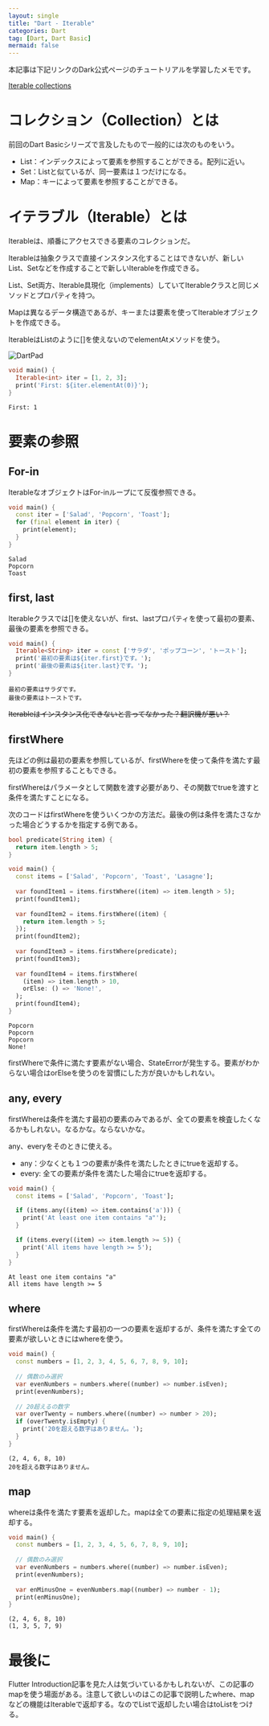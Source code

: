 ```yaml
---
layout: single
title: "Dart - Iterable"
categories: Dart
tag: [Dart, Dart Basic]
mermaid: false
---
```

本記事は下記リンクのDark公式ページのチュートリアルを学習したメモです。

[Iterable collections](https://dart.dev/codelabs/iterables)

# コレクション（Collection）とは

前回のDart Basicシリーズで言及したもので一般的には次のものをいう。

- List：インデックスによって要素を参照することができる。配列に近い。
- Set：Listと似ているが、同一要素は１つだけになる。
- Map：キーによって要素を参照することができる。

# イテラブル（Iterable）とは

Iterableは、順番にアクセスできる要素のコレクションだ。

Iterableは抽象クラスで直接インスタンス化することはできないが、新しいList、Setなどを作成することで新しいIterableを作成できる。

List、Set両方、Iterable具現化（implements）していてIterableクラスと同じメソッドとプロパティを持つ。

Mapは異なるデータ構造であるが、キーまたは要素を使ってIterableオブジェクトを作成できる。

IterableはListのように[]を使えないのでelementAtメソッドを使う。

![DartPad](/assets/images/2024-01-30-02-dart-03/image001.png)

```dart
void main() {
  Iterable<int> iter = [1, 2, 3];
  print('First: ${iter.elementAt(0)}');
}
```

```shell
First: 1
```
# 要素の参照

## For-in

IterableなオブジェクトはFor-inループにて反復参照できる。

```dart
void main() {
  const iter = ['Salad', 'Popcorn', 'Toast'];
  for (final element in iter) {
    print(element);
  }
}
```

```shell
Salad
Popcorn
Toast
```

## first, last

Iterableクラスでは[]を使えないが、first、lastプロパティを使って最初の要素、最後の要素を参照できる。

```dart
void main() {
  Iterable<String> iter = const ['サラダ', 'ポップコーン', 'トースト'];
  print('最初の要素は${iter.first}です。');
  print('最後の要素は${iter.last}です。');
}
```

```shell
最初の要素はサラダです。
最後の要素はトーストです。
```

~~Iterableはインスタンス化できないと言ってなかった？翻訳機が悪い？~~

## firstWhere

先ほどの例は最初の要素を参照しているが、firstWhereを使って条件を満たす最初の要素を参照することもできる。

firstWhereはパラメータとして関数を渡す必要があり、その関数でtrueを渡すと条件を満たすことになる。

次のコードはfirstWhereを使ういくつかの方法だ。最後の例は条件を満たさなかった場合どうするかを指定する例である。

```dart
bool predicate(String item) {
  return item.length > 5;
}

void main() {
  const items = ['Salad', 'Popcorn', 'Toast', 'Lasagne'];
  
  var foundItem1 = items.firstWhere((item) => item.length > 5);
  print(foundItem1);
  
  var foundItem2 = items.firstWhere((item) {
    return item.length > 5;
  });
  print(foundItem2);
  
  var foundItem3 = items.firstWhere(predicate);
  print(foundItem3);
  
  var foundItem4 = items.firstWhere(
    (item) => item.length > 10,
    orElse: () => 'None!',
  );
  print(foundItem4);
}
```

```shell
Popcorn
Popcorn
Popcorn
None!
```

firstWhereで条件に満たす要素がない場合、StateErrorが発生する。要素がわからない場合はorElseを使うのを習慣にした方が良いかもしれない。

## any, every

firstWhereは条件を満たす最初の要素のみであるが、全ての要素を検査したくなるかもしれない。なるかな。ならないかな。

any、everyをそのときに使える。

- any：少なくとも１つの要素が条件を満たしたときにtrueを返却する。
- every: 全ての要素が条件を満たした場合にtrueを返却する。

```dart
void main() {
  const items = ['Salad', 'Popcorn', 'Toast'];

  if (items.any((item) => item.contains('a'))) {
    print('At least one item contains "a"');
  }

  if (items.every((item) => item.length >= 5)) {
    print('All items have length >= 5');
  }
}
```

```shell
At least one item contains "a"
All items have length >= 5
```

## where

firstWhereは条件を満たす最初の一つの要素を返却するが、条件を満たす全ての要素が欲しいときにはwhereを使う。

```dart
void main() {
  const numbers = [1, 2, 3, 4, 5, 6, 7, 8, 9, 10];
  
  // 偶数のみ選択
  var evenNumbers = numbers.where((number) => number.isEven);
  print(evenNumbers);
  
  // 20超えるの数字
  var overTwenty = numbers.where((number) => number > 20);
  if (overTwenty.isEmpty) {
    print('20を超える数字はありません。');
  }
}
```

```shell
(2, 4, 6, 8, 10)
20を超える数字はありません。
```

## map

whereは条件を満たす要素を返却した。mapは全ての要素に指定の処理結果を返却する。

```dart
void main() {
  const numbers = [1, 2, 3, 4, 5, 6, 7, 8, 9, 10];
  
  // 偶数のみ選択
  var evenNumbers = numbers.where((number) => number.isEven);
  print(evenNumbers);
  
  var enMinusOne = evenNumbers.map((number) => number - 1);
  print(enMinusOne);
}
```

```shell
(2, 4, 6, 8, 10)
(1, 3, 5, 7, 9)
```

# 最後に

Flutter Introduction記事を見た人は気づいているかもしれないが、この記事のmapを使う場面がある。注意して欲しいのはこの記事で説明したwhere、mapなどの機能はIterableで返却する。なのでListで返却したい場合はtoListをつける。
